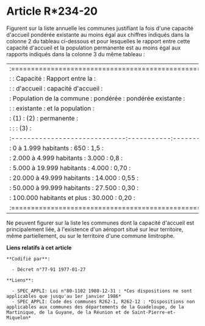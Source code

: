 # Article R*234-20

Figurent sur la liste annuelle les communes justifiant la fois d'une capacité d'accueil pondérée existante au moins égal aux
chiffres indiqués dans la colonne 2 du tableau ci-dessous et pour lesquelles le rapport entre cette capacité d'accueil et la
population permanente est au moins égal aux rapports indiqués dans la colonne 3 du même tableau :

<table>
  <tbody><tr>
    <td>:===============================================================:</td>
  </tr>
  <tr>
    <td> :                             : Capacité  : Rapport entre la    :</td>
  </tr>
  <tr>
    <td> :                             : d'accueil : capacité d'accueil  :</td>
  </tr>
  <tr>
    <td> :   Population de la commune  : pondérée  : pondérée existante  :</td>
  </tr>
  <tr>
    <td> :                             : existante : et la population    :</td>
  </tr>
  <tr>
    <td> :             (1)             :   (2)     : permanente          :</td>
  </tr>
  <tr>
    <td> :                             :           :        (3)          :</td>
  </tr>
  <tr>
    <td> :-----------------------------:-----------:---------------------:</td>
  </tr>
  <tr>
    <td> :       0 à  1.999 habitants  :     650   :       1,5           :</td>
  </tr>
  <tr>
    <td> :   2.000 à  4.999 habitants  :   3.000   :       0,8           :</td>
  </tr>
  <tr>
    <td> :   5.000 à 19.999 habitants  :   4.000   :       0,70          :</td>
  </tr>
  <tr>
    <td> :  20.000 à 49.999 habitants  :  14.000   :       0,55          :</td>
  </tr>
  <tr>
    <td> :  50.000 à 99.999 habitants  :  27.500   :       0,30          :</td>
  </tr>
  <tr>
    <td> : 100.000 habitants et plus   :  30.000   :       0,20          :</td>
  </tr>
  <tr>
    <td> :===============================================================:</td>
  </tr>
</tbody></table>

Ne peuvent figurer sur la liste les communes dont la capacité d'accueil est principalement liée, à l'existence d'un aéroport
situé sur leur territoire, même partiellement, ou sur le territoire d'une commune limitrophe.

**Liens relatifs à cet article**

	**Codifié par**:

	  - Décret n°77-91 1977-01-27

	**Liens**:

	  - SPEC_APPLI: Loi n°80-1102 1980-12-31 : *Ces dispositions ne sont applicables que jusqu'au 1er janvier 1986*
	  - SPEC_APPLI: Code des communes R262-1, R262-12 : *Dispositions non applicables aux communes des départements de la Guadeloupe, de la Martinique, de la Guyane, de la Réunion et de Saint-Pierre-et-Miquelon*
